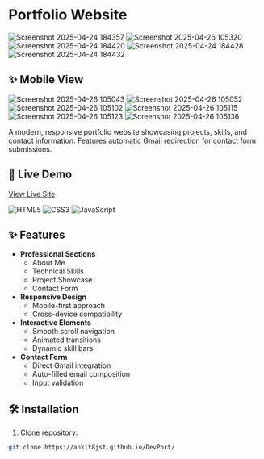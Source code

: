 # Portfolio Website

![Screenshot 2025-04-24 184357](https://github.com/user-attachments/assets/a1debccb-1591-4df2-aa11-9007d6e5f63f)
![Screenshot 2025-04-26 105320](https://github.com/user-attachments/assets/4e254499-abf5-4230-a0fb-0080637d7410)
![Screenshot 2025-04-24 184420](https://github.com/user-attachments/assets/303f6188-6be5-4a67-b8ec-b4a18af934c5)
![Screenshot 2025-04-24 184428](https://github.com/user-attachments/assets/886c1905-40f7-475b-9f42-1ff3dea49367)
![Screenshot 2025-04-24 184432](https://github.com/user-attachments/assets/f9f416ae-d115-4ee3-aeb3-25036869d927)

## ✨ Mobile View
![Screenshot 2025-04-26 105043](https://github.com/user-attachments/assets/68b9dc8c-f3d4-45ab-b293-459bd7a0ea31)
![Screenshot 2025-04-26 105052](https://github.com/user-attachments/assets/08d6a2dc-3008-4d80-b5c9-d825606f8cbf)
![Screenshot 2025-04-26 105102](https://github.com/user-attachments/assets/f2856a1c-0f8e-4cbe-8374-b82f98174b5b)
![Screenshot 2025-04-26 105115](https://github.com/user-attachments/assets/0f0963c5-cd8c-4e03-87c8-7461c471493f)
![Screenshot 2025-04-26 105123](https://github.com/user-attachments/assets/389efd90-dd89-4332-a67b-d4ef95205d3f)
![Screenshot 2025-04-26 105136](https://github.com/user-attachments/assets/736baba6-2546-4be9-aa1b-1d0829a14b05)



A modern, responsive portfolio website showcasing projects, skills, and contact information. Features automatic Gmail redirection for contact form submissions.

## 🚀 Live Demo  
[View Live Site](https://ankit8jst.github.io/DevPort/) 

![HTML5](https://img.shields.io/badge/HTML5-E34F26?style=for-the-badge&logo=html5&logoColor=white)
![CSS3](https://img.shields.io/badge/CSS3-1572B6?style=for-the-badge&logo=css3&logoColor=white)
![JavaScript](https://img.shields.io/badge/JavaScript-F7DF1E?style=for-the-badge&logo=javascript&logoColor=black)

## ✨ Features

- **Professional Sections**
  - About Me
  - Technical Skills
  - Project Showcase
  - Contact Form
- **Responsive Design**
  - Mobile-first approach
  - Cross-device compatibility
- **Interactive Elements**
  - Smooth scroll navigation
  - Animated transitions
  - Dynamic skill bars
- **Contact Form**
  - Direct Gmail integration
  - Auto-filled email composition
  - Input validation

## 🛠️ Installation

1. Clone repository:
```bash
git clone https://ankit8jst.github.io/DevPort/
